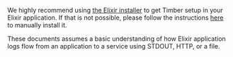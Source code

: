 We highly recommend using [the Elixir installer](/languages/elixir/installation/automatic) to get Timber setup in your Elixir application. If that is not possible, please follow the instructions [here](/languages/elixir/installation/manual) to manually install it.

These documents assumes a basic understanding of how Elixir application logs flow from an application to a service using STDOUT, HTTP, or a file.
